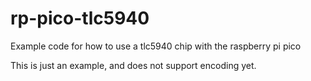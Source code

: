 # rp-pico-tlc5940
Example code for how to use a tlc5940 chip with the raspberry pi pico


This is just an example, and does not support encoding yet.
